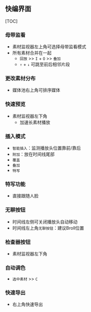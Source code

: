 ## 快编界面

[TOC]

### 母带监看

- 素材监视器左上角可选择母带监看模式
- 所有素材合并在一起
  - `回放` >> `I` + `O` >> `叠加`
  - `↑` + `↓` 可跳至前后相邻片段

### 更改素材分布

- 媒体池右上角可排序媒体

### 快速预览

- 素材监视器左下角
  - 加速长素材播放

### 插入模式

- `智能插入`：监测播放头位置靠前/靠后
- `附加`：放在时间线尾部
- `覆盖`
- `叠加`
- `特写`

### 特写功能

- 直接跟随人脸

### 无聊按钮

- 时间线左侧可关闭播放头自动移动
- 时间线左上角`无聊按钮`：建议Broll位置

### 检查器按钮

- 素材监视器左下角

### 自动调色

- `选中素材` >> `C`

### 快速导出

- 右上角快速导出